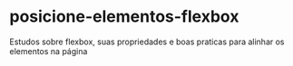 # posicione-elementos-flexbox
Estudos sobre flexbox, suas propriedades e boas praticas para alinhar os elementos na página
